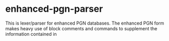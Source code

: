 # enhanced-pgn-parser
This is lexer/parser for enhanced PGN databases. The enhanced PGN form makes heavy use of block comments and commands to supplement the information contained in 